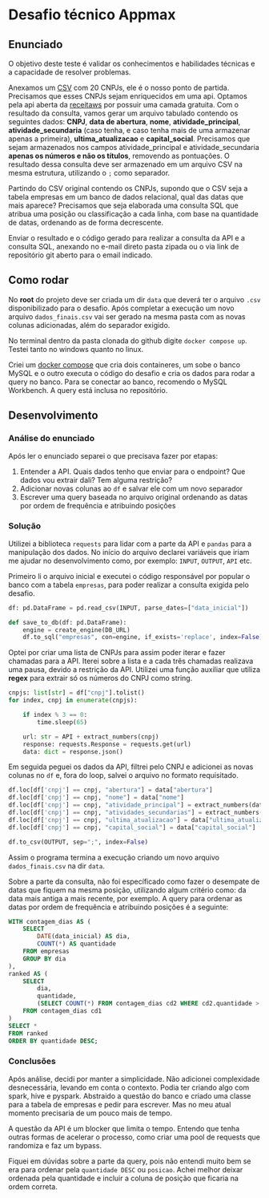 # Desafio técnico Appmax


## Enunciado

O objetivo deste teste é validar os conhecimentos e habilidades técnicas e a capacidade de resolver problemas.

Anexamos um [CSV](data/dados_iniciais.csv) com 20 CNPJs, ele é o nosso ponto de partida. Precisamos que esses CNPJs sejam enriquecidos em uma api. Optamos pela api aberta da [receitaws](https://developers.receitaws.com.br/#/operations/queryCNPJFree) por possuir uma camada gratuita. Com o resultado da consulta, vamos gerar um arquivo tabulado contendo os seguintes dados: **CNPJ**, **data de abertura**, **nome**, **atividade_principal**, **atividade_secundaria** (caso tenha, e
caso tenha mais de uma armazenar apenas a primeira), **ultima_atualizacao** e **capital_social**. Precisamos que sejam armazenados nos campos atividade_principal e atividade_secundaria **apenas os números e não os títulos**, removendo as pontuações. O resultado dessa consulta deve ser armazenado em um arquivo CSV na mesma estrutura, utilizando o `;` como separador.

Partindo do CSV original contendo os CNPJs, supondo que o CSV seja a tabela empresas em um banco de dados relacional, qual das datas que mais aparece? Precisamos que seja elaborada uma consulta SQL que atribua uma posição ou classificação a cada linha, com base na quantidade de datas, ordenando as de forma decrescente.

Enviar o resultado e o código gerado para realizar a consulta da API e a consulta SQL, anexando no e-mail direto pasta zipada ou o via link de repositório git aberto para o email indicado.


## Como rodar

No **root** do projeto deve ser criada um dir `data` que deverá ter o arquivo `.csv` disponibilizado para o desafio. Após completar a execução um novo arquivo `dados_finais.csv` vai ser gerado na mesma pasta com as novas colunas adicionadas, além do separador exigido.

No terminal dentro da pasta clonada do github digite `docker compose up`. Testei tanto no windows quanto no linux.

Criei um [docker compose](docker-compose.yml) que cria dois containeres, um sobe o banco MySQL e o outro executa o código do desafio e cria os dados para rodar a query no banco. Para se conectar ao banco, recomendo o MySQL Workbench. A query está inclusa no repositório.


## Desenvolvimento


### Análise do enunciado

Após ler o enunciado separei o que precisava fazer por etapas:
1. Entender a API. Quais dados tenho que enviar para o endpoint? Que dados vou extrair dali? Tem alguma restrição?
2. Adicionar novas colunas ao `df` e salvar ele com um novo separador
3. Escrever uma query baseada no arquivo original ordenando as datas por ordem de frequência e atribuindo posições


### Solução

Utilizei a biblioteca `requests` para lidar com a parte da API e `pandas` para a manipulação dos dados. No início do arquivo declarei variáveis que iriam me ajudar no desenvolvimento como, por exemplo: `INPUT`, `OUTPUT`, `API` etc.

Primeiro li o arquivo inicial e executei o código responsável por popular o banco com a tabela `empresas`, para poder realizar a consulta exigida pelo desafio.
```python
df: pd.DataFrame = pd.read_csv(INPUT, parse_dates=["data_inicial"])

def save_to_db(df: pd.DataFrame):
    engine = create_engine(DB_URL)
    df.to_sql("empresas", con=engine, if_exists='replace', index=False)
```

Optei por criar uma lista de CNPJs para assim poder iterar e fazer chamadas para a API. Iterei sobre a lista e a cada três chamadas realizava uma pausa, devido a restrição da API. Utilizei uma função auxiliar que utiliza **regex** para extrair só os números do CNPJ como string.
```python
cnpjs: list[str] = df["cnpj"].tolist()
for index, cnpj in enumerate(cnpjs):

    if index % 3 == 0:
        time.sleep(65)

    url: str = API + extract_numbers(cnpj)
    response: requests.Response = requests.get(url)
    data: dict = response.json()
```

Em seguida peguei os dados da API, filtrei pelo CNPJ e adicionei as novas colunas no `df` e, fora do loop, salvei o arquivo no formato requisitado.
```python
df.loc[df['cnpj'] == cnpj, "abertura"] = data["abertura"]
df.loc[df['cnpj'] == cnpj, "nome"] = data["nome"]
df.loc[df['cnpj'] == cnpj, "atividade_principal"] = extract_numbers(data["atividade_principal"][0]["code"])
df.loc[df['cnpj'] == cnpj, "atividades_secundarias"] = extract_numbers(data["atividades_secundarias"][0]["code"])
df.loc[df['cnpj'] == cnpj, "ultima_atualizacao"] = data["ultima_atualizacao"]
df.loc[df['cnpj'] == cnpj, "capital_social"] = data["capital_social"]

df.to_csv(OUTPUT, sep=";", index=False)
```

Assim o programa termina a execução criando um novo arquivo `dados_finais.csv` na dir `data`.

Sobre a parte da consulta, não foi específicado como fazer o desempate de datas que fiquem na mesma posição, utilizando algum critério como: da data mais antiga a mais recente, por exemplo. A query para ordenar as datas por ordem de frequência e atribuindo posições é a seguinte:
```sql
WITH contagem_dias AS (
    SELECT
        DATE(data_inicial) AS dia,
        COUNT(*) AS quantidade
    FROM empresas
    GROUP BY dia
),
ranked AS (
    SELECT
        dia,
        quantidade,
        (SELECT COUNT(*) FROM contagem_dias cd2 WHERE cd2.quantidade > cd1.quantidade) + 1 AS posicao
    FROM contagem_dias cd1
)
SELECT *
FROM ranked
ORDER BY quantidade DESC;
```


### Conclusões

Após análise, decidi por manter a simplicidade. Não adicionei complexidade desnecessária, levando em conta o contexto. Podia ter criando algo com spark, hive e pyspark. Abstraido a questão do banco e criado uma classe para a tabela de empresas e pedir para escrever. Mas no meu atual momento precisaria de um pouco mais de tempo.

A questão da API é um blocker que limita o tempo. Entendo que tenha outras formas de acelerar o processo, como criar uma pool de requests que randomiza e faz um bypass.

Fiquei em dúvidas sobre a parte da query, pois não entendi muito bem se era para ordenar pela `quantidade DESC` ou `posicao`. Achei melhor deixar ordenada pela quantidade e incluir a coluna de posição que ficaria na ordem correta.
